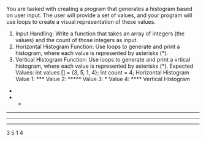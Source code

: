 You are tasked with creating a program that generates a histogram based on user input. The user will
provide a set of values, and your program will use loops to create a visual representation of these values.
1. Input Handling: Write a function that takes an array of integers (the values) and the count of
those integers as input.
2. Horizontal Histogram Function: Use loops to generate and print a histogram, where each
value is represented by asterisks (*).
3. Vertical Histogram Function: Use loops to generate and print a vrtical histogram, where
each value is represented by asterisks (*).
Expected Values:
int values [] = {3, 5, 1, 4};
int count = 4;
Horizontal Histogram
Value 1: ***
Value 2: *****
Value 3: *
Value 4: ****
Vertical Histogram
*
* *
* * *
* * *
* * * *
3 5 1 4
